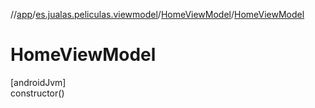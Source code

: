 //[app](../../../index.md)/[es.jualas.peliculas.viewmodel](../index.md)/[HomeViewModel](index.md)/[HomeViewModel](-home-view-model.md)

# HomeViewModel

[androidJvm]\
constructor()

